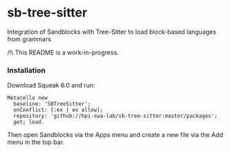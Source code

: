 # sb-tree-sitter
Integration of Sandblocks with Tree-Sitter to load block-based languages from grammars

/!\ This README is a work-in-progress.

### Installation
Download Squeak 6.0 and run:

```smalltalk
Metacello new
  baseline: 'SBTreeSitter';
  onConflict: [:ex | ex allow];
  repository: 'github://hpi-swa-lab/sb-tree-sitter:master/packages';
  get; load.
```

Then open Sandblocks via the Apps menu and create a new file via the Add menu in the top bar.
